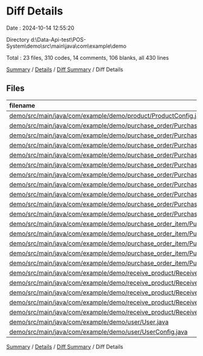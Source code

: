 # Diff Details

Date : 2024-10-14 12:55:20

Directory d:\\Data-Api-test\\POS-System\\demo\\src\\main\\java\\com\\example\\demo

Total : 23 files,  310 codes, 14 comments, 106 blanks, all 430 lines

[Summary](results.md) / [Details](details.md) / [Diff Summary](diff.md) / Diff Details

## Files
| filename | language | code | comment | blank | total |
| :--- | :--- | ---: | ---: | ---: | ---: |
| [demo/src/main/java/com/example/demo/product/ProductConfig.java](/demo/src/main/java/com/example/demo/product/ProductConfig.java) | Java | 18 | 0 | 3 | 21 |
| [demo/src/main/java/com/example/demo/purchase_order/Purchase.java](/demo/src/main/java/com/example/demo/purchase_order/Purchase.java) | Java | -103 | 0 | -30 | -133 |
| [demo/src/main/java/com/example/demo/purchase_order/PurchaseConfig.java](/demo/src/main/java/com/example/demo/purchase_order/PurchaseConfig.java) | Java | -5 | 0 | -4 | -9 |
| [demo/src/main/java/com/example/demo/purchase_order/PurchaseController.java](/demo/src/main/java/com/example/demo/purchase_order/PurchaseController.java) | Java | -42 | 0 | -10 | -52 |
| [demo/src/main/java/com/example/demo/purchase_order/PurchaseOrder.java](/demo/src/main/java/com/example/demo/purchase_order/PurchaseOrder.java) | Java | 92 | 0 | 24 | 116 |
| [demo/src/main/java/com/example/demo/purchase_order/PurchaseOrderConfig.java](/demo/src/main/java/com/example/demo/purchase_order/PurchaseOrderConfig.java) | Java | 46 | 5 | 15 | 66 |
| [demo/src/main/java/com/example/demo/purchase_order/PurchaseOrderController.java](/demo/src/main/java/com/example/demo/purchase_order/PurchaseOrderController.java) | Java | 31 | 0 | 13 | 44 |
| [demo/src/main/java/com/example/demo/purchase_order/PurchaseOrderRepository.java](/demo/src/main/java/com/example/demo/purchase_order/PurchaseOrderRepository.java) | Java | 4 | 0 | 3 | 7 |
| [demo/src/main/java/com/example/demo/purchase_order/PurchaseOrderService.java](/demo/src/main/java/com/example/demo/purchase_order/PurchaseOrderService.java) | Java | 32 | 0 | 9 | 41 |
| [demo/src/main/java/com/example/demo/purchase_order/PurchaseRepository.java](/demo/src/main/java/com/example/demo/purchase_order/PurchaseRepository.java) | Java | -4 | 0 | -3 | -7 |
| [demo/src/main/java/com/example/demo/purchase_order/PurchaseService.java](/demo/src/main/java/com/example/demo/purchase_order/PurchaseService.java) | Java | -31 | 0 | -9 | -40 |
| [demo/src/main/java/com/example/demo/purchase_order_item/PurchaseItem.java](/demo/src/main/java/com/example/demo/purchase_order_item/PurchaseItem.java) | Java | 72 | 0 | 23 | 95 |
| [demo/src/main/java/com/example/demo/purchase_order_item/PurchaseItemConfig.java](/demo/src/main/java/com/example/demo/purchase_order_item/PurchaseItemConfig.java) | Java | 22 | 6 | 10 | 38 |
| [demo/src/main/java/com/example/demo/purchase_order_item/PurchaseItemController.java](/demo/src/main/java/com/example/demo/purchase_order_item/PurchaseItemController.java) | Java | 30 | 0 | 9 | 39 |
| [demo/src/main/java/com/example/demo/purchase_order_item/PurchaseItemRepository.java](/demo/src/main/java/com/example/demo/purchase_order_item/PurchaseItemRepository.java) | Java | 4 | 0 | 5 | 9 |
| [demo/src/main/java/com/example/demo/purchase_order_item/PurchaseItemService.java](/demo/src/main/java/com/example/demo/purchase_order_item/PurchaseItemService.java) | Java | 28 | 0 | 9 | 37 |
| [demo/src/main/java/com/example/demo/receive_product/Receive.java](/demo/src/main/java/com/example/demo/receive_product/Receive.java) | Java | 19 | 3 | 6 | 28 |
| [demo/src/main/java/com/example/demo/receive_product/ReceiveConfig.java](/demo/src/main/java/com/example/demo/receive_product/ReceiveConfig.java) | Java | 3 | 0 | 3 | 6 |
| [demo/src/main/java/com/example/demo/receive_product/ReceiveController.java](/demo/src/main/java/com/example/demo/receive_product/ReceiveController.java) | Java | 3 | 0 | 3 | 6 |
| [demo/src/main/java/com/example/demo/receive_product/ReceiveRepository.java](/demo/src/main/java/com/example/demo/receive_product/ReceiveRepository.java) | Java | 3 | 0 | 3 | 6 |
| [demo/src/main/java/com/example/demo/receive_product/ReceiveService.java](/demo/src/main/java/com/example/demo/receive_product/ReceiveService.java) | Java | 3 | 0 | 3 | 6 |
| [demo/src/main/java/com/example/demo/user/User.java](/demo/src/main/java/com/example/demo/user/User.java) | Java | 71 | 0 | 19 | 90 |
| [demo/src/main/java/com/example/demo/user/UserConfig.java](/demo/src/main/java/com/example/demo/user/UserConfig.java) | Java | 14 | 0 | 2 | 16 |

[Summary](results.md) / [Details](details.md) / [Diff Summary](diff.md) / Diff Details